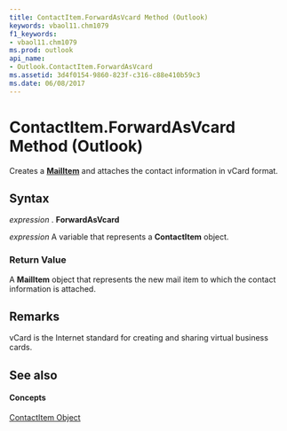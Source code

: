 ```yaml
---
title: ContactItem.ForwardAsVcard Method (Outlook)
keywords: vbaol11.chm1079
f1_keywords:
- vbaol11.chm1079
ms.prod: outlook
api_name:
- Outlook.ContactItem.ForwardAsVcard
ms.assetid: 3d4f0154-9860-823f-c316-c88e410b59c3
ms.date: 06/08/2017
---
```



# ContactItem.ForwardAsVcard Method (Outlook)

Creates a **[MailItem](mailitem-object-outlook.md)** and attaches the contact information in vCard format.


## Syntax

 _expression_ . **ForwardAsVcard**

 _expression_ A variable that represents a **ContactItem** object.


### Return Value

A **MailItem** object that represents the new mail item to which the contact information is attached.


## Remarks

vCard is the Internet standard for creating and sharing virtual business cards.


## See also


#### Concepts


[ContactItem Object](contactitem-object-outlook.md)

